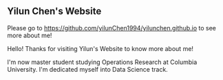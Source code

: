 ## Yilun Chen's Website

Please go to https://github.com/yilunChen1994/yilunchen.github.io to see more about me!


Hello! Thanks for visiting Yilun's Website to know more about me!

I'm now master student studying Operations Research at Columbia University. I'm dedicated myself into Data Science track.


